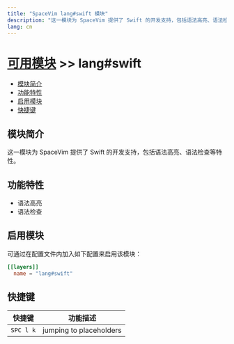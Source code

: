 ```yaml
---
title: "SpaceVim lang#swift 模块"
description: "这一模块为 SpaceVim 提供了 Swift 的开发支持，包括语法高亮、语法检查等特性。"
lang: cn
---
```


# [可用模块](../../) >> lang#swift

<!-- vim-markdown-toc GFM -->

- [模块简介](#模块简介)
- [功能特性](#功能特性)
- [启用模块](#启用模块)
- [快捷键](#快捷键)

<!-- vim-markdown-toc -->

## 模块简介

这一模块为 SpaceVim 提供了 Swift 的开发支持，包括语法高亮、语法检查等特性。

## 功能特性

- 语法高亮
- 语法检查

## 启用模块

可通过在配置文件内加入如下配置来启用该模块：

```toml
[[layers]]
  name = "lang#swift"
```

## 快捷键

| 快捷键      | 功能描述                |
| ----------- | ----------------------- |
| `SPC l k`   | jumping to placeholders |
